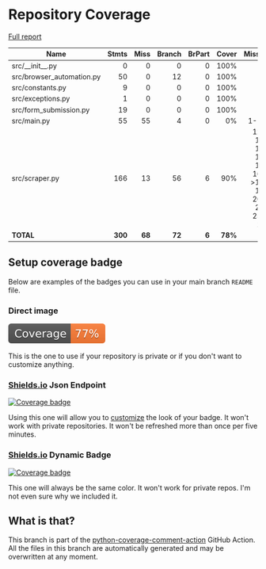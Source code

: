 # Repository Coverage

[Full report](https://htmlpreview.github.io/?https://github.com/MaineDSA/zillow_scraper/blob/python-coverage-comment-action-data/htmlcov/index.html)

| Name                       |    Stmts |     Miss |   Branch |   BrPart |   Cover |   Missing |
|--------------------------- | -------: | -------: | -------: | -------: | ------: | --------: |
| src/\_\_init\_\_.py        |        0 |        0 |        0 |        0 |    100% |           |
| src/browser\_automation.py |       50 |        0 |       12 |        0 |    100% |           |
| src/constants.py           |        9 |        0 |        0 |        0 |    100% |           |
| src/exceptions.py          |        1 |        0 |        0 |        0 |    100% |           |
| src/form\_submission.py    |       19 |        0 |        0 |        0 |    100% |           |
| src/main.py                |       55 |       55 |        4 |        0 |      0% |     1-102 |
| src/scraper.py             |      166 |       13 |       56 |        6 |     90% |129-130, 136, 145, 149, 169->167, 174, 205-206, 253-258 |
|                  **TOTAL** |  **300** |   **68** |   **72** |    **6** | **78%** |           |


## Setup coverage badge

Below are examples of the badges you can use in your main branch `README` file.

### Direct image

[![Coverage badge](https://raw.githubusercontent.com/MaineDSA/zillow_scraper/python-coverage-comment-action-data/badge.svg)](https://htmlpreview.github.io/?https://github.com/MaineDSA/zillow_scraper/blob/python-coverage-comment-action-data/htmlcov/index.html)

This is the one to use if your repository is private or if you don't want to customize anything.

### [Shields.io](https://shields.io) Json Endpoint

[![Coverage badge](https://img.shields.io/endpoint?url=https://raw.githubusercontent.com/MaineDSA/zillow_scraper/python-coverage-comment-action-data/endpoint.json)](https://htmlpreview.github.io/?https://github.com/MaineDSA/zillow_scraper/blob/python-coverage-comment-action-data/htmlcov/index.html)

Using this one will allow you to [customize](https://shields.io/endpoint) the look of your badge.
It won't work with private repositories. It won't be refreshed more than once per five minutes.

### [Shields.io](https://shields.io) Dynamic Badge

[![Coverage badge](https://img.shields.io/badge/dynamic/json?color=brightgreen&label=coverage&query=%24.message&url=https%3A%2F%2Fraw.githubusercontent.com%2FMaineDSA%2Fzillow_scraper%2Fpython-coverage-comment-action-data%2Fendpoint.json)](https://htmlpreview.github.io/?https://github.com/MaineDSA/zillow_scraper/blob/python-coverage-comment-action-data/htmlcov/index.html)

This one will always be the same color. It won't work for private repos. I'm not even sure why we included it.

## What is that?

This branch is part of the
[python-coverage-comment-action](https://github.com/marketplace/actions/python-coverage-comment)
GitHub Action. All the files in this branch are automatically generated and may be
overwritten at any moment.